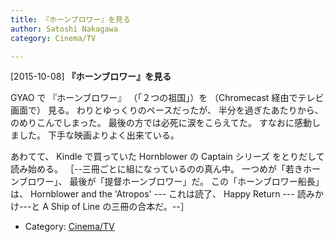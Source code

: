 ```yaml
---
title: 『ホーンブロワー』を見る
author: Satoshi Nakagawa
category: Cinema/TV

---
```


[2015-10-08] **『ホーンブロワー』を見る** 

 GYAO で
『ホーンブロワー』
（「２つの祖国」）を
（Chromecast 経由でテレビ画面で）
見る。
わりとゆっくりのペースだったが、
半分を過ぎたあたりから、
のめりこんでしまった。
最後の方では必死に涙をこらえてた。
すなおに感動しました。
下手な映画よりよく出来ている。

 あわてて、
Kindle で買っていた Hornblower の
Captain シリーズ
をとりだして読み始める。
［--三冊ごとに組になっているのの真ん中。
一つめが「若きホーンブロワー」、
最後が「提督ホーンブロワー」だ。
この「ホーンブロワー船長」は、
Hornblower and the 'Atropos' --- これは読了、
Happy Return --- 読みかけ---と
A Ship of Line の三冊の合本だ。--］

- Category: [Cinema/TV](https://merapano.github.io/categories.html#Cinema/TV)

